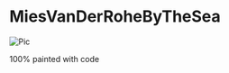 # MiesVanDerRoheByTheSea

![Pic](MVDRBTS.png?raw=true "MiesVanDerRoheByTheSea")


100% painted with code
